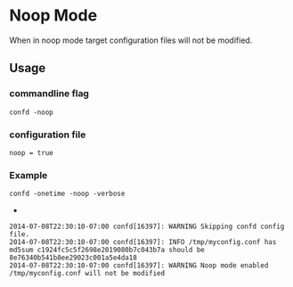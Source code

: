 # Noop Mode

When in noop mode target configuration files will not be modified.

## Usage

### commandline flag

```
confd -noop
```

### configuration file

```
noop = true
```

### Example

```
confd -onetime -noop -verbose
```

-

```
2014-07-08T22:30:10-07:00 confd[16397]: WARNING Skipping confd config file.
2014-07-08T22:30:10-07:00 confd[16397]: INFO /tmp/myconfig.conf has md5sum c1924fc5c5f2698e2019080b7c043b7a should be 8e76340b541b8ee29023c001a5e4da18
2014-07-08T22:30:10-07:00 confd[16397]: WARNING Noop mode enabled /tmp/myconfig.conf will not be modified
```
